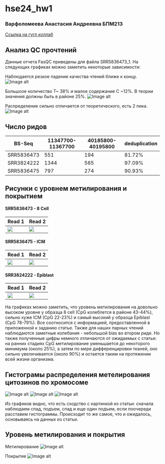# hse24_hw1
### Варфоломеева Анастасия Андреевна БПМ213

[Ссылка на гугл коллаб](https://colab.research.google.com/drive/1zgT2NSYKPUHdJjcnC9Jsn9XZNC2OfDeD?usp=sharing)

## Анализ QC прочтений
Данные отчета FasQC приведены для файла SRR5836473_1. На следующих графиках можно заметить некоторые зависимости:

Наблюдается резкое падение качества чтений ближе к концу.
![Image alt](https://github.com/switerElly/hse24_hw1/blob/main/data/Screenshot%20from%202024-02-10%2023-14-04.png)

Большоое количество T~ 38% и малое содержание C ~12%. В теории значения должны быть в районе 25%.
![Image alt](https://github.com/switerElly/hse24_hw1/blob/main/data/Screenshot%20from%202024-02-10%2023-14-36.png)

Распределение сильно отличается от теоретического, есть 2 пика.
![Image alt](https://github.com/switerElly/hse24_hw1/blob/main/data/Screenshot%20from%202024-02-10%2023-14-48.png)

## Число ридов
BS-Seq | 11347700-11367700 | 40185800-40195800 | deduplication 
--- | --- | --- | ---
SRR5836473 | 551  | 194 | 81.72%
SRR3824222 | 1344 | 565 | 97.09%
SRR5836475 | 797  | 274 | 90.93%

## Рисунки с уровнем метилирования и покрытием

#### SRR5836473 - 8 Cell
| Read 1  | Read 2 |
| --- | --- |
| ![](https://github.com/switerElly/hse24_hw1/blob/main/data/Screenshot%20from%202024-02-11%2020-05-09.png)  | ![](https://github.com/switerElly/hse24_hw1/blob/main/data/Screenshot%20from%202024-02-11%2020-05-18.png)  |
#### SRR5836475 - ICM
| Read 1  | Read 2 |
| --- | --- |
| ![](https://github.com/switerElly/hse24_hw1/blob/main/data/Screenshot%20from%202024-02-11%2020-06-27.png)  | ![](https://github.com/switerElly/hse24_hw1/blob/main/data/Screenshot%20from%202024-02-11%2020-06-34.png)  |
#### SRR3824222 - Epiblast
| Read 1  | Read 2 |
| --- | --- |
| ![](https://github.com/switerElly/hse24_hw1/blob/main/data/Screenshot%20from%202024-02-11%2020-03-25.png)  | ![](https://github.com/switerElly/hse24_hw1/blob/main/data/Screenshot%20from%202024-02-11%2020-03-40.png)  |

На графиках можно заметить, что уровень метилирования на довольно высоком уровне у образца 8 cell (CpG колеблется в районе 43-44%), сильно хуже ICM (CpG 22-23%) и самый высокий у образца Epiblast (CpG 78-79%). Все соотносится с информацией, предоставленной в приложенной к заданию статье. Также для наших парных чтений наблюдаются заметные колебания - небольшой bias во втором риде. Но также полученные цифры немного отличаются от ожидаемых с статье: на ранних стадиях CpG метилирование уменьшается до некоторого минимума (около 25%), а затем по мере дифференцировки тканей, оно сильно увеличивается (около 90%) и остается таким на протяжении всей жизни организма.

## Гистограмы распределения метелирования цитозинов по хромосоме
![Image alt](https://github.com/switerElly/hse24_hw1/blob/main/data/Screenshot%20from%202024-02-11%2020-14-25.png)
![Image alt](https://github.com/switerElly/hse24_hw1/blob/main/data/Screenshot%20from%202024-02-11%2020-14-35.png)
![Image alt](https://github.com/switerElly/hse24_hw1/blob/main/data/Screenshot%20from%202024-02-11%2020-14-42.png)

Из графиков видно, что есть сходство с картинкой из статьи: сначала наблюдаем спад, подъем, спад и еще один подъем, если поочереди расставим гистограммы. Происходит то же самое, что и ожидалось, основываясь на данных из статьи.

## Уровень метилирования и покрытия

Метилирование
![Image alt](https://github.com/switerElly/hse24_hw1/blob/main/data/image_meth.png)

Покрытие
![Image alt](https://github.com/switerElly/hse24_hw1/blob/main/data/image_cov.png)
